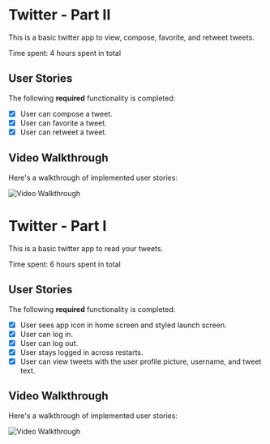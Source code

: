 # Twitter - Part II

This is a basic twitter app to view, compose, favorite, and retweet tweets.

Time spent: 4 hours spent in total

## User Stories

The following **required** functionality is completed:

- [X] User can compose a tweet.
- [X] User can favorite a tweet. 
- [X] User can retweet a tweet. 

## Video Walkthrough

Here's a walkthrough of implemented user stories:

<img src= "http://g.recordit.co/08nYwaN8Om.gif" title='Video Walkthrough' width='' alt='Video Walkthrough' />

# Twitter - Part I

This is a basic twitter app to read your tweets.

Time spent: 6 hours spent in total

## User Stories

The following **required** functionality is completed:

- [X] User sees app icon in home screen and styled launch screen. 
- [X] User can log in. 
- [x] User can log out. 
- [x] User stays logged in across restarts. 
- [X] User can view tweets with the user profile picture, username, and tweet text. 

## Video Walkthrough

Here's a walkthrough of implemented user stories:

<img src='http://g.recordit.co/AsoUVyoN2C.gif' title='Video Walkthrough' width='' alt='Video Walkthrough' />

